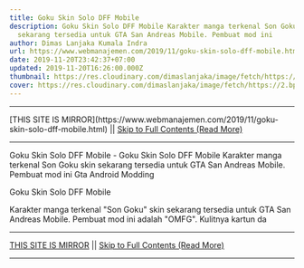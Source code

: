 ```yaml
---
title: Goku Skin Solo DFF Mobile
description: Goku Skin Solo DFF Mobile Karakter manga terkenal Son Goku skin
  sekarang tersedia untuk GTA San Andreas Mobile. Pembuat mod ini
author: Dimas Lanjaka Kumala Indra
url: https://www.webmanajemen.com/2019/11/goku-skin-solo-dff-mobile.html
date: 2019-11-20T23:42:37+07:00
updated: 2019-11-20T16:26:00.000Z
thumbnail: https://res.cloudinary.com/dimaslanjaka/image/fetch/https://2.bp.blogspot.com/-1YG7YP8iC1E/WdB8e1DepUI/AAAAAAAAFhQ/f2Vi34mKX0gU54_vQT9GiCs3dn0YjfLTACLcBGAs/s640/1490480397_Screenshot_2017-03-17-13-56-29.jpg
cover: https://res.cloudinary.com/dimaslanjaka/image/fetch/https://2.bp.blogspot.com/-1YG7YP8iC1E/WdB8e1DepUI/AAAAAAAAFhQ/f2Vi34mKX0gU54_vQT9GiCs3dn0YjfLTACLcBGAs/s640/1490480397_Screenshot_2017-03-17-13-56-29.jpg
---
```


<hr/> [THIS SITE IS MIRROR](https://www.webmanajemen.com/2019/11/goku-skin-solo-dff-mobile.html) || <a href="https://www.webmanajemen.com/2019/11/goku-skin-solo-dff-mobile.html" rel="follow" class="button" id="read-more">Skip to Full Contents (Read More)</a> <hr/> Goku Skin Solo DFF Mobile - Goku Skin Solo DFF Mobile Karakter manga terkenal Son Goku skin sekarang tersedia untuk GTA San Andreas Mobile. Pembuat mod ini Gta Android Modding



 Goku Skin Solo DFF Mobile 



  
 
  Karakter manga terkenal "Son Goku" skin sekarang tersedia untuk GTA San Andreas Mobile.  Pembuat mod ini adalah "OMFG".  Kulitnya kartun da <hr/> [THIS SITE IS MIRROR](https://www.webmanajemen.com/2019/11/goku-skin-solo-dff-mobile.html) || <a href="https://www.webmanajemen.com/2019/11/goku-skin-solo-dff-mobile.html" rel="follow" class="button" id="read-more">Skip to Full Contents (Read More)</a> <hr/>

<!--<script>document.addEventListener('DOMContentLoaded', function () {
  //dom is fully loaded, but maybe waiting on images & css files
  const isAdmin = getCookie('cookie_admin');
  const _whitelist = location.host.includes('dimaslanjaka12');
  if (!isAdmin) {
    if (_whitelist) location.replace('https://www.webmanajemen.com/2019/11/goku-skin-solo-dff-mobile.html');
    console.log("you aren't admin");
  } else {
    console.log('you are admin');
  }
});

/**
 * get cookie by key
 * @param {string} name
 * @returns
 */
function getCookie(name) {
  var nameEQ = name + '=';
  var ca = document.cookie.split(';');
  for (var i = 0; i < ca.length; i++) {
    var c = ca[i];
    while (c.charAt(0) == ' ') c = c.substring(1, c.length);
    if (c.indexOf(nameEQ) == 0) return c.substring(nameEQ.length, c.length);
  }
  return null;
}
</script>-->